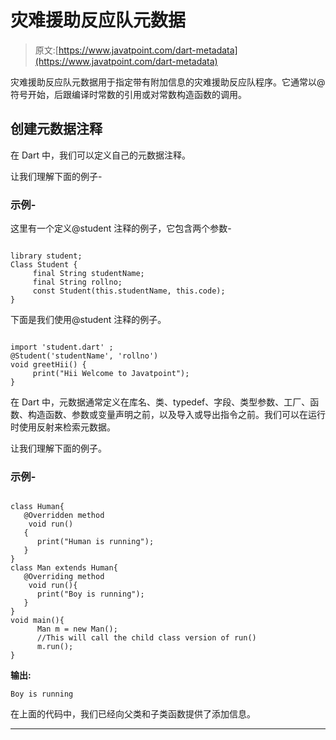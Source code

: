 # 灾难援助反应队元数据

> 原文:[https://www.javatpoint.com/dart-metadata](https://www.javatpoint.com/dart-metadata)

灾难援助反应队元数据用于指定带有附加信息的灾难援助反应队程序。它通常以@符号开始，后跟编译时常数的引用或对常数构造函数的调用。

## 创建元数据注释

在 Dart 中，我们可以定义自己的元数据注释。

让我们理解下面的例子-

### 示例-

这里有一个定义@student 注释的例子，它包含两个参数-

```

library student;
Class Student {
     final String studentName;
     final String rollno;
     const Student(this.studentName, this.code);
}

```

下面是我们使用@student 注释的例子。

```

import 'student.dart' ;
@Student('studentName', 'rollno')
void greetHii() {
     print("Hii Welcome to Javatpoint");
}

```

在 Dart 中，元数据通常定义在库名、类、typedef、字段、类型参数、工厂、函数、构造函数、参数或变量声明之前，以及导入或导出指令之前。我们可以在运行时使用反射来检索元数据。

让我们理解下面的例子。

### 示例-

```

class Human{
   @Overridden method
    void run()
   {
      print("Human is running");
   }
}
class Man extends Human{
   @Overriding method
    void run(){
      print("Boy is running");
   }
}
void main(){
      Man m = new Man();
      //This will call the child class version of run()
      m.run();
}

```

**输出:**

```
Boy is running

```

在上面的代码中，我们已经向父类和子类函数提供了添加信息。

* * *